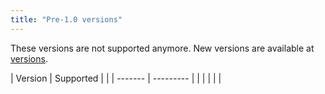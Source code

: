 ```yaml
---
title: "Pre-1.0 versions"
---
```


These versions are not supported anymore. New versions are available at [versions](versions.md).

| Version | Supported |  |
| ------- | --------- |  |
|         |           |  |

